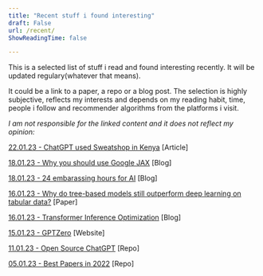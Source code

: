 ```yaml
---
title: "Recent stuff i found interesting"
draft: False
url: /recent/
ShowReadingTime: false

---
```


This is a selected list of stuff i read and found interesting recently. It will be updated regulary(whatever that means).

It could be a link to a paper, a repo or a blog post. The selection is highly subjective, reflects my interests and depends on my reading habit, time, people i follow and recommender algorithms from the platforms i visit. 

*I am not responsible for the linked content and it does not reflect my opinion:*


[22.01.23 - ChatGPT used Sweatshop in Kenya](https://time.com/6247678/openai-chatgpt-kenya-workers/) [Article]

[18.01.23 - Why you should use Google JAX](https://www.assemblyai.com/blog/why-you-should-or-shouldnt-be-using-jax-in-2023/) [Blog]

[18.01.23 - 24 embarassing hours for AI](https://garymarcus.substack.com/p/24-seriously-embarrassing-hours-for?sd=pf) [Blog]

[16.01.23 - Why do tree-based models still outperform deep learning on tabular data?](https://arxiv.org/abs/2207.08815) [Paper]

[16.01.23 - Transformer Inference Optimization](https://lilianweng.github.io/posts/2023-01-10-inference-optimization/) [Blog]

[15.01.23 - GPTZero](https://gptzero.me) [Website]

[11.01.23 - Open Source ChatGPT](https://github.com/lucidrains/PaLM-rlhf-pytorch) [Repo]

[05.01.23 - Best Papers in 2022](https://github.com/louisfb01/best_AI_papers_2022) [Repo]

